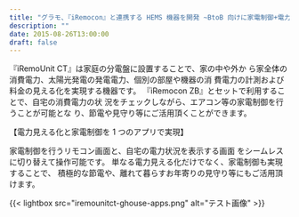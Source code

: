 ```yaml
---
title: "グラモ、『iRemocon』と連携する HEMS 機器を開発 ~BtoB 向けに家電制御+電力見える化を実現~"
description: ""
date: 2015-08-26T13:00:00
draft: false
---
```


『iRemoUnit CT』は家庭の分電盤に設置することで、家の中や外か ら家全体の消費電力、太陽光発電の発電電力、個別の部屋や機器の消 費電力の計測および料金の見える化を実現する機器です。 『iRemocon ZB』とセットで利用することで、自宅の消費電力の状 況をチェックしながら、エアコン等の家電制御を行うことが可能とな り、節電や見守り等にご活用頂くことができます。

【電力見える化と家電制御を 1 つのアプリで実現】

家電制御を行うリモコン画面と、自宅の電力状況を表示する画面 をシームレスに切り替えて操作可能です。 単なる電力見える化だけでなく、家電制御も実現することで、 積極的な節電や、離れて暮らすお年寄りの見守り等にもご活用頂 けます。

 



{{< lightbox src="iremounitct-ghouse-apps.png" alt="テスト画像" >}}
